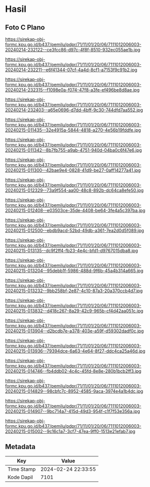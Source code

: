 # Hasil

## Foto C Plano

https://sirekap-obj-formc.kpu.go.id/b437/pemilu/pdpr/71/11/01/20/06/7111012006003-20240214-232122--ce3fcc86-d97c-4f8f-8510-932ec055ae1b.jpg

https://sirekap-obj-formc.kpu.go.id/b437/pemilu/pdpr/71/11/01/20/06/7111012006003-20240214-232211--e6f41344-07cf-4a4d-8cf1-a7153f9c91b2.jpg

https://sirekap-obj-formc.kpu.go.id/b437/pemilu/pdpr/71/11/01/20/06/7111012006003-20240214-232315--f1098e0a-f074-47f8-a3fe-ef496be8d8ae.jpg

https://sirekap-obj-formc.kpu.go.id/b437/pemilu/pdpr/71/11/01/20/06/7111012006003-20240214-232403--a65e0696-d7dd-4bff-9c30-744dfd7aa552.jpg

https://sirekap-obj-formc.kpu.go.id/b437/pemilu/pdpr/71/11/01/20/06/7111012006003-20240215-011435--32e4915a-5844-4818-a270-4e56b19fddfe.jpg

https://sirekap-obj-formc.kpu.go.id/b437/pemilu/pdpr/71/11/01/20/06/7111012006003-20240215-011342--8b7fb755-a9ab-4751-940d-04ba0c6f47e6.jpg

https://sirekap-obj-formc.kpu.go.id/b437/pemilu/pdpr/71/11/01/20/06/7111012006003-20240215-011300--42bae9e4-0828-41d9-be27-0aff14277a41.jpg

https://sirekap-obj-formc.kpu.go.id/b437/pemilu/pdpr/71/11/01/20/06/7111012006003-20240215-012329--73a9f554-aa00-48c8-892b-dc64ca8efe50.jpg

https://sirekap-obj-formc.kpu.go.id/b437/pemilu/pdpr/71/11/01/20/06/7111012006003-20240215-012408--e03503ce-35de-4408-be64-3fe4a5c397ba.jpg

https://sirekap-obj-formc.kpu.go.id/b437/pemilu/pdpr/71/11/01/20/06/7111012006003-20240215-012500--ebdb9acd-52bd-49db-a361-7ea2d0d5f089.jpg

https://sirekap-obj-formc.kpu.go.id/b437/pemilu/pdpr/71/11/01/20/06/7111012006003-20240215-013135--dc9f2ff4-fb23-4e4c-bfd1-d9767015dba8.jpg

https://sirekap-obj-formc.kpu.go.id/b437/pemilu/pdpr/71/11/01/20/06/7111012006003-20240215-013204--95debb1f-5986-488d-9f6b-45a4b314a665.jpg

https://sirekap-obj-formc.kpu.go.id/b437/pemilu/pdpr/71/11/01/20/06/7111012006003-20240215-013232--9bb258bf-2e87-4c10-87a3-20a370ccb4d7.jpg

https://sirekap-obj-formc.kpu.go.id/b437/pemilu/pdpr/71/11/01/20/06/7111012006003-20240215-013832--d418c267-8a29-42c9-965b-cf4d42aa051c.jpg

https://sirekap-obj-formc.kpu.go.id/b437/pemilu/pdpr/71/11/01/20/06/7111012006003-20240215-013904--d2bcdb7e-a378-403e-a59f-d59302dadf0c.jpg

https://sirekap-obj-formc.kpu.go.id/b437/pemilu/pdpr/71/11/01/20/06/7111012006003-20240215-013936--79394dce-6a63-4e64-8f27-ddc4ca25a46d.jpg

https://sirekap-obj-formc.kpu.go.id/b437/pemilu/pdpr/71/11/01/20/06/7111012006003-20240215-014746--fb4ddb02-4c4c-45fd-8e8e-280b1bcb2ff3.jpg

https://sirekap-obj-formc.kpu.go.id/b437/pemilu/pdpr/71/11/01/20/06/7111012006003-20240215-014829--98cbfc7c-8952-4585-9aca-3974e4a1b4dc.jpg

https://sirekap-obj-formc.kpu.go.id/b437/pemilu/pdpr/71/11/01/20/06/7111012006003-20240215-014907--9bc714a7-415d-49d3-954f-c1f7f53e356a.jpg

https://sirekap-obj-formc.kpu.go.id/b437/pemilu/pdpr/71/11/01/20/06/7111012006003-20240215-015002--9c16c1a7-3cf7-47ea-9ff0-1513e21efab7.jpg


## Metadata

| Key        | Value               |
| ---------- | ------------------- |
| Time Stamp | 2024-02-24 22:33:55 |
| Kode Dapil | 7101                |



